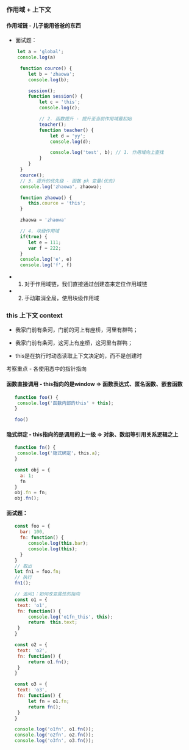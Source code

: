 ### 作用域 + 上下文
#### 作用域链 - 儿子能用爸爸的东西
* 面试题：
```js
    let a = 'global';
    console.log(a)

     function cource() {
        let b = 'zhaowa';
        console.log(b);

        session();
        function session() {
            let c = 'this';
            console.log(c);

            // 2. 函数提升 - 提升至当前作用域最初始
            teacher();
            function teacher() {
                let d = 'yy';
                console.log(d);

                console.log('test', b); // 1. 作用域向上查找
            }
        }
     }
     cource();
     // 3. 提升的优先级 - 函数 pk 变量(优先)
     console.log('zhaowa', zhaowa);

     function zhaowa() {
        this.cource = 'this';
     }

     zhaowa = 'zhaowa'

     // 4. 块级作用域
     if(true) {
        let e = 111;
        var f = 222;
     }
     console.log('e', e)
     console.log('f', f)
```
* 1. 对于作用域链，我们直接通过创建态来定位作用域链
* 2. 手动取消全局，使用块级作用域

### this 上下文 context
* 我家门前有条河，门前的河上有座桥，河里有群鸭；
* 我家门前有条河，这河上有座桥，这河里有群鸭；

* this是在执行时动态读取上下文决定的，而不是创建时

考察重点 - 各使用态中的指针指向
#### 函数直接调用 - this指向的是window => 函数表达式、匿名函数、嵌套函数
```js
   function foo() {
    console.log('函数内部的this' + this);
   }

   foo()
```

#### 隐式绑定 - this指向的是调用的上一级 => 对象、数组等引用关系逻辑之上
```js
   function fn() {
    console.log('隐式绑定'，this.a);
   }

   const obj = {
     a: 1;
     fn
   }
   obj.fn = fn;
   obj.fn();
```
#### 面试题：
```js
   const foo = {
     bar: 100,
     fn: function() {
        console.log(this.bar);
        console.log(this);
     }
   }
   // 取出
   let fn1 = foo.fn;
   // 执行
   fn1();

   // 追问1：如何改变属性的指向
   const o1 = {
    text: 'o1',
    fn: function() {
        console.log('o1fn_this', this);
        return  this.text;
    }
   }

   const o2 = {
    text: 'o2',
    fn: function() {
        return o1.fn();
    }
   }

   const o3 = {
    text: 'o3',
    fn: function() {
        let fn = o1.fn;
        return fn();
    }
   }

   console.log('o1fn', o1.fn());
   console.log('o2fn', o2.fn());
   console.log('o3fn', o3.fn());
```